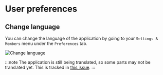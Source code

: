 # User preferences

## Change language

You can change the language of the application by going to your `Settings & Members` menu under the `Preferences` tab.

<img src="/img/workspace/change-language.png" alt="Change language" />

:::note
The application is still being translated, so some parts may not be translated yet. This is tracked in [this issue](https://github.com/baptisteArno/probot.io/issues/210).
:::
